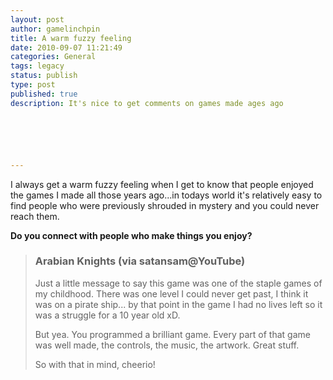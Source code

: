 ```yaml
---
layout: post
author: gamelinchpin
title: A warm fuzzy feeling
date: 2010-09-07 11:21:49
categories: General
tags: legacy
status: publish
type: post
published: true
description: It's nice to get comments on games made ages ago






---
```

I always get a warm fuzzy feeling when I get to know that people enjoyed
the games I made all those years ago...in todays world it's relatively
easy to find people who were previously shrouded in mystery and you
could never reach them.

**Do you connect with people who make things you enjoy?** 

> ### Arabian Knights (via satansam@YouTube)
>
> <div>
>
> Just a little message to say this game was one of the staple games of
> my childhood. There was one level I could never get past, I think it
> was on a pirate ship... by that point in the game I had no lives left
> so it was a struggle for a 10 year old xD.
>
> But yea. You programmed a brilliant game. Every part of that game was
> well made, the controls, the music, the artwork. Great stuff.
>
> So with that in mind, cheerio!
>
> </div>
